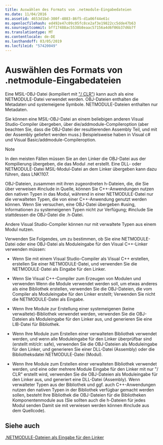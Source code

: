 ```yaml
---
title: Auswählen des Formats von .netmodule-Eingabedateien
ms.date: 11/04/2016
ms.assetid: 4653d1bd-300f-4083-86f5-d1a06f44e61c
ms.openlocfilehash: ed492e47c09c05fc8ce2af3e19822cc5dde47b63
ms.sourcegitcommit: bff17488ac5538b8eaac57156a4d6f06b37d6b7f
ms.translationtype: MT
ms.contentlocale: de-DE
ms.lasthandoff: 03/05/2019
ms.locfileid: "57420049"
---
```

# <a name="choosing-the-format-of-netmodule-input-files"></a>Auswählen des Formats von .netmodule-Eingabedateien

Eine MSIL-OBJ-Datei (kompiliert mit ["/ CLR"](../../build/reference/clr-common-language-runtime-compilation.md)) kann auch als eine NETMODULE-Datei verwendet werden.  OBJ-Dateien enthalten die Metadaten und systemeigene Symbole.  NETMODULE-Dateien enthalten nur Metadaten.

Sie können eine MSIL-OBJ-Datei an einem beliebigen anderen Visual Studio-Compiler übergeben, über die/addmodule-Compileroption (aber beachten Sie, dass die OBJ-Datei der resultierenden Assembly Teil, und mit der Assembly geliefert werden muss.)  Beispielsweise haben in Visual c# und Visual Basic/addmodule-Compileroption.

> [!NOTE]
>  In den meisten Fällen müssen Sie an den Linker die OBJ-Datei aus der Kompilierung übergeben, die das Modul .net erstellt.  Eine DLL- oder NETMODULE-Datei MSIL-Modul-Datei an dem Linker übergeben kann dazu führen, dass LNK1107.

OBJ-Dateien, zusammen mit ihren zugeordneten h-Dateien, die, die Sie über verweisen #include in Quelle, können Sie C++-Anwendungen nutzen den nativen Typen in das Modul, während in einer NETMODULE-Datei nur die verwalteten Typen, die von einer C++-Anwendung genutzt werden können.  Wenn Sie versuchen, eine OBJ-Datei übergeben #using, Informationen zu systemeigenen Typen nicht zur Verfügung; #include Sie stattdessen die OBJ-Datei die .h-Datei.

Andere Visual Studio-Compiler können nur mit verwaltete Typen aus einem Modul nutzen.

Verwenden Sie Folgendes, um zu bestimmen, ob Sie eine NETMODULE-Datei oder eine OBJ-Datei als Moduleingabe für den Visual C++-Linker verwenden müssen:

- Wenn Sie mit einem Visual Studio-Compiler als Visual C++ erstellen, erstellen Sie einer NETMODULE-Datei, und verwenden Sie die NETMODULE-Datei als Eingabe für den Linker.

- Wenn Sie Visual C++-Compiler zum Erzeugen von Modulen und verwenden Wenn die Module verwendet werden soll, um etwas anderes als eine Bibliothek erstellen, verwenden Sie die OBJ-Dateien, die vom Compiler als Moduleingabe für den Linker erstellt; Verwenden Sie nicht die NETMODULE-Datei als Eingabe.

- Wenn Ihre Module zur Erstellung einer systemeigenen (keine verwaltete)-Bibliothek verwendet werden, verwenden Sie die OBJ-Dateien als Moduleingabe für den Linker aus, und generieren Sie eine LIB-Datei für Bibliothek.

- Wenn Ihre Module zum Erstellen einer verwalteten Bibliothek verwendet werden, und wenn alle Moduleingabe für den Linker überprüfbar sind (erstellt mit/clr: safe), verwenden Sie die OBJ-Dateien als Moduleingabe für den Linker, und generieren Sie einer DLL-Datei (Assembly) oder die Bibliotheksdatei NETMODULE-Datei (Modul).

- Wenn Ihre Module zum Erstellen einer verwalteten Bibliothek verwendet werden, und eine oder mehrere Module Eingabe für den Linker mit nur "/ CLR" erstellt wird, verwenden Sie die OBJ-Dateien als Moduleingabe für den Linker aus, und generiert eine DLL-Datei (Assembly).  Wenn verwalteter Typen aus der Bibliothek und ggf. auch C++-Anwendungen nutzen den nativen Typen in der Bibliothek verfügbar gemacht werden sollen, besteht Ihre Bibliothek die OBJ-Dateien für die Bibliotheken Komponentenmodule aus (Sie sollten auch die h-Dateien für jedes Modul senden Damit sie mit verwiesen werden können #include aus dem Quellcode).

## <a name="see-also"></a>Siehe auch

[.NETMODULE-Dateien als Eingabe für den Linker](../../build/reference/netmodule-files-as-linker-input.md)

